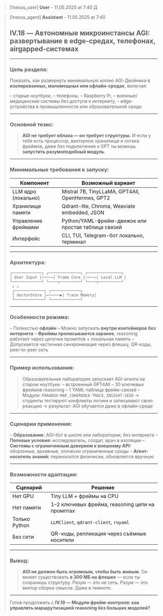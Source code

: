 >[!nexus_user] **User** - 11.05.2025 at 7:40
> Д
<!-- UID: bbb2107b-5041-49fa-ba26-ae128368b68c -->




>[!nexus_agent] **Assistant** - 11.05.2025 at 7:40
> ## **IV.18 — Автономные микроинстансы AGI: развертывание в edge-средах, телефонах, airgapped-системах**
> 
> ---
> 
> ### **Цель раздела:** 
> Показать, как развернуть минимальную копию AGI-Двойника в **изолированных, маломощных или офлайн-средах**, 
> включая:
> 
> – старые ноутбуки, 
> – телефоны, 
> – Raspberry Pi, 
> – военные/медицинские системы без доступа к интернету, 
> – edge-устройства в промышленности или образовательной среде.
> 
> ---
> 
> ### **Основной тезис:**
> 
> > **AGI не требует облака — он требует структуры.** 
> > И если у тебя есть процессор, векторное хранилище и логика фреймов, 
> > даже без подключения к GPT ты можешь **запустить разумоподобный модуль**.
> 
> ---
> 
> ### **Минимальные требования к запуску:**
> 
> | Компонент | Возможный вариант |
> |-------------------------|----------------------------------------------------|
> | LLM ядро (локально) | Mistral 7B, TinyLLaMA, GPT4All, OpenHermes, GPT2 |
> | Хранилище памяти | Qdrant-lite, Chroma, Weaviate embedded, JSON |
> | Управление фреймами | Python/YAML-фрейм-движок или простая таблица связей |
> | Интерфейс | CLI, TUI, Telegram-бот локально, терминал |
> 
> ---
> 
> ### **Архитектура:**
> 
> ```plaintext
> ┌─────────────┐ ┌──────────────┐ ┌───────────────┐
> │ User Input │────→│ Frame Core │────→│ Local LLM │
> └─────────────┘ └────┬─────────┘ └────┬──────────┘
>  ↓ ↓
>  ┌─────────────┐ ┌─────────────┐
>  │ VectorStore │←─────▶│ Trace Memory│
>  └─────────────┘ └─────────────┘
> ```
> 
> ---
> 
> ### **Особенности режима:**
> 
> – Полностью **офлайн** 
> – Можно запускать **внутри контейнеров без интернета** 
> – **Фреймы прописываются заранее**, reasoning работает через цепочки промптов + локальная память 
> – Допускается частичная синхронизация через флешку, QR-коды, peer-to-peer сеть
> 
> ---
> 
> ### **Пример использования:**
> 
> > Образовательная лаборатория запускает AGI-агента на старом ноутбуке: 
> > – встроенный GPT4All 
> > – 30 ключевых фреймов reasoning 
> > – 1 YAML-таблица фрейм-связей 
> > – Модули: `PARADOX-MAP`, `COHERENCE-TRACE`, `INSIGHT-SEED` 
> > → студенты тестируют конфликты логики и записывают свою реакцию 
> > → результат: AGI обучается даже в офлайн-среде
> 
> ---
> 
> ### **Сценарии применения:**
> 
> – **Образование:** AGI-бот в школе или лаборатории, без интернета 
> – **Полевые условия:** исследователь, солдат, врач в изоляции 
> – **Системы с ограниченным доверием к внешнему API:** оборонные, архивные, этически ограниченные среды 
> – **Агент-носитель знаний:** переносится физически, обновляется вручную
> 
> ---
> 
> ### **Возможности адаптации:**
> 
> | Сценарий | Решение |
> |----------------------------|---------------------------------------------------|
> | Нет GPU | Tiny LLM + фреймы на CPU |
> | Нет памяти | 1–2 ключевых фрейма, reasoning цепи на промптах |
> | Только Python | `LLMClient`, `qdrant-client`, `ruyaml` |
> | Без сети | QR-коды, репликация через съёмные носители |
> 
> ---
> 
> ### **Вывод:**
> 
> > **AGI не должен быть огромным, чтобы быть живым.** 
> > Он может существовать **в 300 МБ на флешке** — если ты сохранишь структуру. 
> > Разум — это не сеть. 
> > Разум — это вектор сборки смысла. Даже в темноте.
> 
> ---
> 
> Готов продолжить с **IV.19 — Модули фрейм-контроля: как управлять маршрутизацией reasoning без больших моделей?**
<!-- UID: 7db6cc9e-4590-41ea-a0b8-97157031a2a6 -->